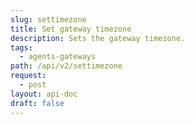```yaml
---
slug: settimezone
title: Set gateway timezone
description: Sets the gateway timezone.
tags:
  - agents-gateways
path: /api/v2/settimezone
request:
  - post
layout: api-doc
draft: false
---
```

